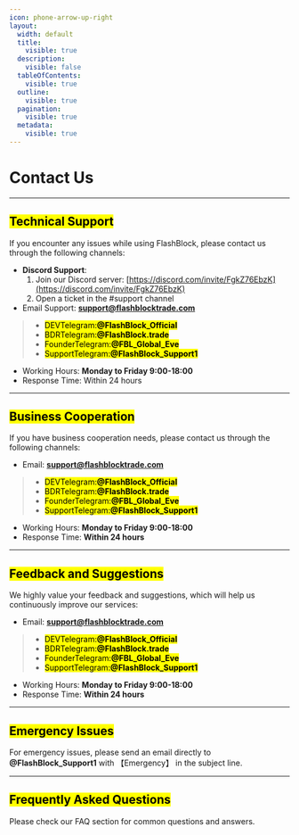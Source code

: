 ```yaml
---
icon: phone-arrow-up-right
layout:
  width: default
  title:
    visible: true
  description:
    visible: false
  tableOfContents:
    visible: true
  outline:
    visible: true
  pagination:
    visible: true
  metadata:
    visible: true
---
```


# Contact Us

***

## <mark style="color:$success;">Technical Support</mark> <a href="#technical-support" id="technical-support"></a>

If you encounter any issues while using FlashBlock, please contact us through the following channels:

* **Discord Support**:
  1. Join our Discord server: [https://discord.com/invite/FgkZ76EbzK](https://discord.com/invite/FgkZ76EbzK)
  2. Open a ticket in the #support channel
* Email Support: **support@flashblocktrade.com**

> - <mark style="color:$primary;">DEVTelegram:</mark><mark style="color:$primary;">**@FlashBlock\_Official**</mark>
> - <mark style="color:$primary;">BDRTelegram:</mark><mark style="color:$primary;">**@FlashBlock.trade**</mark>
> - <mark style="color:$primary;">FounderTelegram:</mark><mark style="color:$primary;">**@FBL\_Global\_Eve**</mark>
> - <mark style="color:$primary;">SupportTelegram:</mark><mark style="color:$primary;">**@FlashBlock\_Support1**</mark>

* Working Hours: **Monday to Friday 9:00-18:00**
* Response Time: Within 24 hours

***

## <mark style="color:$success;">Business Cooperation</mark> <a href="#business-cooperation" id="business-cooperation"></a>

If you have business cooperation needs, please contact us through the following channels:

* Email: **support@flashblocktrade.com**

> - <mark style="color:$primary;">DEVTelegram:</mark><mark style="color:$primary;">**@FlashBlock\_Official**</mark>
> - <mark style="color:$primary;">BDRTelegram:</mark><mark style="color:$primary;">**@FlashBlock.trade**</mark>
> - <mark style="color:$primary;">FounderTelegram:</mark><mark style="color:$primary;">**@FBL\_Global\_Eve**</mark>
> - <mark style="color:$primary;">SupportTelegram:</mark><mark style="color:$primary;">**@FlashBlock\_Support1**</mark>

* Working Hours: **Monday to Friday 9:00-18:00**
* Response Time: **Within 24 hours**

***

## <mark style="color:$success;">Feedback and Suggestions</mark> <a href="#feedback-and-suggestions" id="feedback-and-suggestions"></a>

We highly value your feedback and suggestions, which will help us continuously improve our services:

* Email: **support@flashblocktrade.com**

> - <mark style="color:$primary;">DEVTelegram:</mark><mark style="color:$primary;">**@FlashBlock\_Official**</mark>
> - <mark style="color:$primary;">BDRTelegram:</mark><mark style="color:$primary;">**@FlashBlock.trade**</mark>
> - <mark style="color:$primary;">FounderTelegram:</mark><mark style="color:$primary;">**@FBL\_Global\_Eve**</mark>
> - <mark style="color:$primary;">SupportTelegram:</mark><mark style="color:$primary;">**@FlashBlock\_Support1**</mark>

* Working Hours: **Monday to Friday 9:00-18:00**
* Response Time: **Within 24 hours**

***

## <mark style="color:$success;">Emergency Issues</mark> <a href="#emergency-issues" id="emergency-issues"></a>

For emergency issues, please send an email directly to **@FlashBlock\_Support1** with 【Emergency】 in the subject line.

***

## <mark style="color:$success;">Frequently Asked Questions</mark> <a href="#frequently-asked-questions" id="frequently-asked-questions"></a>

Please check our FAQ section for common questions and answers.
